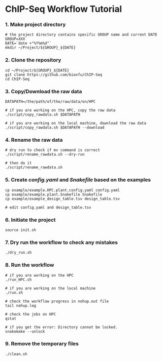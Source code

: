 # ChIP-Seq Workflow Tutorial

### 1. Make project directory
```
# the project directory contains specific GROUP name and current DATE
GROUP=XXX
DATE=`date +"%Y%m%d"`
mkdir ~/Project/${GROUP}_${DATE}
```

### 2. Clone the repository
```
cd ~/Project/${GROUP}_${DATE}
git clone https://github.com/bioxfu/ChIP-Seq
cd ChIP-Seq
```

### 3. Copy/Download the raw data
```
DATAPATH=/the/path/of/the/raw/data/on/HPC

# if you are working on the HPC, copy the raw data
./script/copy_rawdata.sh $DATAPATH

# if you are working on the local machine, download the raw data
./script/copy_rawdata.sh $DATAPATH --download
```

### 4. Rename the raw data
```
# dry run to check if mv command is correct
./script/rename_rawdata.sh --dry-run

# then do it 
./script/rename_rawdata.sh
```

### 5. Create *config.yaml* and *Snakefile* based on the examples
```
cp example/example.HPC.plant.config.yaml config.yaml
cp example/example.plant.Snakefile Snakefile
cp example/example_design_table.tsv design_table.tsv

# edit config.yaml and design_table.tsv
```

### 6. Initiate the project
```
source init.sh
```

### 7. Dry run the workflow to check any mistakes
```
./dry_run.sh
```

### 8. Run the workflow
```
# if you are working on the HPC
./run_HPC.sh

# if you are working on the local machine
./run.sh

# check the workflow progress in nohup.out file
tail nohup.log 

# check the jobs on HPC
qstat

# if you get the error: Directory cannot be locked.
snakemake --unlock 
```

### 9. Remove the temporary files
```
./clean.sh
```

